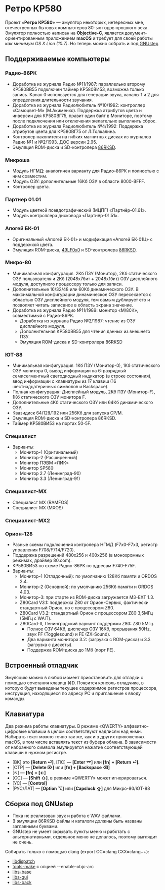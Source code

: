 # Ретро КР580
Проект «**Ретро КР580**» — эмулятор некоторых, интересных мне, отечественных бытовых компьютеров 80-ых годов прошлого века.
Эмулятор полностью написан на **Objective-C**, является документ-ориентированным приложением **macOS** и требует для своей работы *как минимум OS X Lion (10.7)*.
Но теперь можно собрать и под [GNUstep](http://www.gnustep.org).

## Поддерживаемые компьютеры
### Радио-86РК
- Доработка из журнала Радио №11/1987: параллельно второму КР580ВВ55 подключен таймер КР580ВИ53, возможна только запись. Канал 0 используется для генерации звука, каналы 1 и 2 для определения длительности звучания.
- Доработка из журнала Радиолюбитель №10/1992: контроллер «Самоцвет-М» (М.Акименко). Поддержка атрибутов цвета и инверсии для КР580ВГ75, правит один байт в Мониторе, поэтому после подключения или отключения желательно выполнить сброс.
- Доработка из журнала Радиолюбитель №4/1992: Поддержка атрибутов цвета для КР580ВГ75 от Л.Толкалина.
- Контролер накопителя на гибких магнитных дисках из журналов Радио №1 и №2/1993. ДОС версии 2.95.
- Эмуляция ROM-диска и SD-контролера [86RKSD](https://github.com/alemorf/retro/tree/master/radio_86rk-sd_controller).
### Микроша
- Модуль НГМД: аналогичен варианту для Радио-86РК и полностью с ним совместим.
- Модуль ОЗУ: дополнительные 16Кб ОЗУ в области 8000-BFFF.
- Контролер цвета.
### Партнер 01.01
- Модуль цветной псевдографический (МЦПГ) «Партнёр-01.61».
- Модуль контроллера дисковода «Партнёр-01.51».
### Апогей БК-01
- Оригинальный «Апогей БК-01» и модификация «Апогей БК-01Ц» с поддержкой цвета.
- Эмуляция ROM-диска, [49LF0x0](https://github.com/alemorf/retro/tree/master/apogee_bk01-rom_disk/49lf0x0) и SD-контролера [86RKSD](https://github.com/alemorf/retro/tree/master/radio_86rk-sd_controller).
### Микро-80
- Минимальная конфигурация: 2Кб ПЗУ (Монитор), 2Кб статического ОЗУ пользователя и 2Кб (2048x7бит + 2048x1бит) ОЗУ дисплейного модуля, доступного процессору только для записи.
- Дополнительные 16/32/48 или 60Кб динамического ОЗУ. В максимальной конфигурации динамическое ОЗУ пересекается с областью ОЗУ дисплейного модуля, тем самым дублирует его и позволяет читать записаное в область экрана значение.
- Доработка из журнала Радио №11/1989: монитор «М/80К», совместимый с Радио-86РК.
    + Доработка из журнала Радио №2/1987: чтение из ОЗУ дисплейного модуля.
    + Дополнительная КР580ВВ55 для чтения данных из внешнего ПЗУ.
    + Эмуляция ROM-диска и SD-контролера 86RKSD
### ЮТ-88
- Минимальная конфигурация: 1Кб ПЗУ (Монитор-0), 1Кб статического ОЗУ монитора 0, вывод информации на 6-разрядный семисегментный светодиодный индикатор (в строке состояния), ввод информации с клавиатуры из 17 клавиш (16 шестнадцатеричных символов и Backspace).
- Полная конфигурация: Дисплейный модуль, 2Кб ПЗУ (Монитор-F), 1Кб статического ОЗУ монитора F.
- Дополнительные 4Кб статического ОЗУ или 64Кб динамического ОЗУ.
- Квазидиск 64/128/192 или 256Кб для запуска CP/M.
- Эмуляция ROM-диска и SD-контролера 86RKSD.
- Таймер КР580ВИ53 на портах 50-5F.
### Специалист
* Варианты:
    + Монитор-1 (Оригинальный)
    + Монитор-2 (Расширенный)
    + Монитор ПЭВМ «ЛИК»
    + Монитор SP580
    + Монитор 2.7 (Ленинград-90)
    + Монитор 3.3 (Ленинград-91)
### Специалист-MX
* Специалист MX (RAMFOS)
* Специалист MX (MXOS)
### Специалист-MX2
### Орион-128
* Разные схемы подключения контролера НГМД (F7x0-F7x3, регистр управления F708/F714/F720).
* Поддержка разрешений 480x256 и 400x256 (в монохромных режимах, драйвер 80.com).
* КР580ВИ53 по схеме Радио-86РК по вдресам F740-F75F.
* Варианты:
    + Монитор-1 (Отладочный): по умолчанию 128Кб памяти и ORDOS 2.4.
    + Монитор-2 (Основной): по умолчанию 256Кб памяти и ORDOS 4.03.
    + Монитор-3: при старте из ROM-диска загружается M3-EXT 1.3.
    + Z80Card V3.1: поддержка Z80 от Орион-Сервис, фактически стандартный Орион, но с процессором Z80.
    + Z80Card V3.2: стандартный Орион с процессором Z80 3,5МГц (5МГц с WAIT).
    + Z80Card-II, Ленинградский вариант поддержки Z80: Z80 5Мгц.
        + Полное ОЗУ 64Кб, диспечер ОЗУ 16Кб, прерывания 50Hz, звук FF (Togglesound) и FE (ZX-Sound).
        + Два варианта монитора 3.2: (загрузка с ROM-диска) и 3.3 (загрузка с дискеты).
        + Поддержка ROM-диска до 1Мб (порт FE).


## Встроенный отладчик
Эмуляцию можно в любой момент приостановить для отладки с помощью сочетания клавиш ⌘D.
Появится консоль отладчика, в которую будут выведены текущее содержимое регистров процессора, инструкция, находящиеся по адресу PC и приглашение к вводу команды.

## Клавиатура
Два режима работы клавиатуры.
В режиме «QWERTY» алфавитно-цифровые клавиши в целом соответствуют надписям над ними.
Набирать текст можно точно так же, как и в других приложениях macOS, в том числе вставлять текст из буфера обмена.
В зависимости от набранного символа эмулируется нажатие соответствующей клавиши в нужном регистре.
* [ВК] это **[Return ⏎]**, [ПС] — **[Enter ⌤]** или **[fn] + [Return ⏎]**.
* [СТР] — **[Delete ⌦]** или **[fn] + [Backspace ⌫]**
* [↖] — **[fn] + [←]**
* [СС] — **[Shift ⇧]**, в режиме «QWERTY» может игнорироваться.
* [УС] — **[Control]**
* [РУС/ЛАТ] — **[Option ⌥]** или **[Capslock ⇪]** для Микро-80/ЮТ-88

## Сборка под GNUstep
* Пока не реализован звук и работа с WAV файлами.
* В эмуляции 86RKSD файлы и каталоги должны быть названы заглавными буквами.
* GNUstep не умеет скрывать пункты меню и работать с альтернативными, отдельное меню не делалось, поэтому выглядит не очень.

Собирать только с помощью clang (export CC=clang CXX=clang++):
* [libdispatch](https://github.com/apple/swift-corelibs-libdispatch.git)
* [tools-make](https://github.com/gnustep/tools-make) с опцией --enable-objc-arc
* [libs-base](https://github.com/gnustep/libs-base)
* [libs-gui](https://github.com/gnustep/libs-gui)
* [libs-back](https://github.com/gnustep/libs-back)
